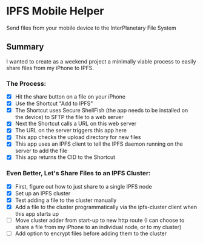 # IPFS Mobile Helper

Send files from your mobile device to the InterPlanetary File System

## Summary

I wanted to create as a weekend project a minimally viable process to easily share files from my iPhone to IPFS.

### The Process:

- [x] Hit the share button on a file on your iPhone
- [x] Use the Shortcut "Add to IPFS"
- [x] The Shortcut uses Secure ShellFish (the app needs to be installed on the device) to SFTP the file to a web server
- [x] Next the Shortcut calls a URL on this web server
- [x] The URL on the server triggers this app here
- [x] This app checks the upload directory for new files
- [x] This app uses an IPFS client to tell the IPFS daemon running on the server to add the file
- [x] This app returns the CID to the Shortcut

### Even Better, Let's Share Files to an IPFS Cluster:

- [x] First, figure out how to just share to a single IPFS node
- [x] Set up an IPFS cluster
- [x] Test adding a file to the cluster manually
- [x] Add a file to the cluster programmatically via the ipfs-cluster client when this app starts up
- [ ] Move cluster adder from start-up to new http route (I can choose to share a file from my iPhone to an individual node, or to my cluster)
- [ ] Add option to encrypt files before adding them to the cluster